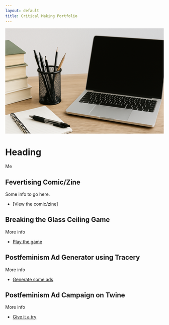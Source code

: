 ```yaml
---
layout: default
title: Critical Making Portfolio
---
```


![Featured Image](/assets/featured-image.jpg)

# Heading
Me

## Fevertising Comic/Zine
Some info to go here.
- [View the comic/zine]

## Breaking the Glass Ceiling Game
More info
- [Play the game](bitsy.html)

## Postfeminism Ad Generator using Tracery
More info
- [Generate some ads](grammar.htm)

## Postfeminism Ad Campaign on Twine
More info
- [Give it a try](Femvertising.html)
